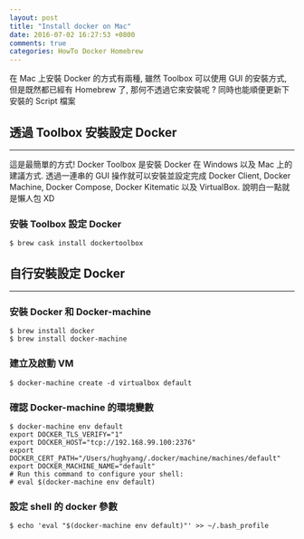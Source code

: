 ```yaml
---
layout: post
title: "Install docker on Mac"
date: 2016-07-02 16:27:53 +0800
comments: true
categories: HowTo Docker Homebrew
---
```

在 Mac 上安裝 Docker 的方式有兩種, 雖然 Toolbox 可以使用 GUI 的安裝方式, 但是既然都已經有 Homebrew 了, 那何不透過它來安裝呢 ? 同時也能順便更新下安裝的 Script 檔案

## 透過 Toolbox 安裝設定 Docker
---
這是最簡單的方式! Docker Toolbox 是安裝 Docker 在 Windows 以及 Mac 上的建議方式. 透過一連串的 GUI 操作就可以安裝並設定完成 Docker Client, Docker Machine, Docker Compose, Docker Kitematic 以及 VirtualBox. 說明白一點就是懶人包 XD

### 安裝 Toolbox 設定 Docker
```
$ brew cask install dockertoolbox
```

## 自行安裝設定 Docker
---

### 安裝 Docker 和 Docker-machine

```
$ brew install docker 
$ brew install docker-machine
```

### 建立及啟動 VM 

```
$ docker-machine create -d virtualbox default
```

### 確認 Docker-machine 的環境變數

```
$ docker-machine env default
export DOCKER_TLS_VERIFY="1"
export DOCKER_HOST="tcp://192.168.99.100:2376"
export DOCKER_CERT_PATH="/Users/hughyang/.docker/machine/machines/default"
export DOCKER_MACHINE_NAME="default"
# Run this command to configure your shell: 
# eval $(docker-machine env default)
```

### 設定 shell 的 docker 參數

```
$ echo 'eval "$(docker-machine env default)"' >> ~/.bash_profile
```